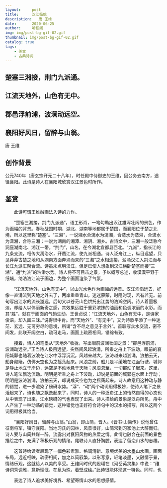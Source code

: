 ```yaml
---
layout:     post
title:      汉江临眺
description:   唐 王维
date:       2020-06-25
author:     听松阁
img: img/post-bg-gif-02.gif
thumbnail: img/post-bg-gif-02.gif
catalog: true
tags:
    - 美文
    - 古典诗词
---
```


## 楚塞三湘接，荆门九派通。
## 江流天地外，山色有无中。
## 郡邑浮前浦，波澜动远空。
## 襄阳好风日，留醉与山翁。

唐 王维

## 创作背景

公元740年（唐玄宗开元二十八年），时任殿中侍御史的王维，因公务去南方，途径襄阳。此诗是诗人在襄阳城欣赏汉江景色时所作。





## 鉴赏



　　此诗可谓王维融画法入诗的力作。



　　“楚塞三湘接，荆门九派通”，语工形肖，一笔勾勒出汉江雄浑壮阔的景色，作为画幅的背景。春秋战国时期，湖北、湖南等地都属于楚国，而襄阳位于楚之北境，所以这里称“楚塞”。“三湘”，一说湘水合漓水为漓湘，合蒸水为蒸湘，合潇水为潇湘，合称三湘；一说为湖南的湘潭、湘阴、湘乡。古诗文中，三湘一般泛称今洞庭湖南北、湘江一带。“荆门”，山名，在今湖北宜都县西北。“九派”，指长江的九条支流，相传大禹治水，开凿江流，使九派相通。诗人泛舟江上，纵目远望，只见莽莽古楚之地和从湖南方面奔涌而来的“三湘”之水相连接，汹涌汉江入荆江而与长江九派汇聚合流。诗虽未点明汉江，但足已使人想象到汉江横卧楚塞而接“三湘”、通“九派”的浩渺水势。诗人将不可目击之景，予以概写总述，收漠漠平野于纸端，纳浩浩江流于画边，为整个画面渲染了气氛。



　　“江流天地外，山色有无中”，以山光水色作为画幅的远景。汉江滔滔远去，好像一直涌流到天地之外去了，两岸重重青山，迷迷蒙蒙，时隐时现，若有若无。前句写出江水的流长邈远，后句又以苍茫山色烘托出江势的浩瀚空阔。诗人着墨极淡，却给人以伟丽新奇之感，其效果远胜于重彩浓抹的油画和色调浓丽的水彩。而其“胜”，就在于画面的气韵生动。王世贞说：“江流天地外，山色有无中，是诗家俊语，却入画三昧。”说得很中肯。而“天地外”、“有无中”，又为诗歌平添了一种迷茫、玄远、无可穷尽的意境，所谓“含不尽之意见于言外”。首联写众水交流，密不间发，此联开阔空白，疏可走马，画面上疏密相间，错综有致。



　　接着，诗人的笔墨从“天地外”收拢，写出眼前波澜壮阔之景：“郡邑浮前浦，波澜动远空。”正当诗人极目远望，突然间风起浪涌，所乘之舟上下波动，眼前的襄阳城郭也随着波浪在江水中浮浮沉沉。风越来越大，波涛越来越汹涌，浪拍云天，船身颠簸，仿佛天空也为之摇荡起来。风浪之前，船儿是平缓地在江面行驶，城郭是静止地立于岸边，远空是不动地悬于天际；风浪忽至，一切都动了起来。这里，诗人笔法飘逸流动。明明是所乘之舟上下波动，却说是前面的城郭在水面上浮动；明明是波涛汹涌，浪拍云天，却说成天空也为之摇荡起来。诗人故意用这种动与静的错觉，进一步渲染了磅礴水势。“浮”、“动”两个动词用得极妙，使诗人笔下之景活起来了，诗也随之飘逸起来了，同时，诗人的一种泛舟江上的怡然自得的心态也从中表现了出来，江水磅礴的气也表现了出来。诗人描绘的景象是泛舟所见，舟中人产生了一种动荡的错觉，这种错觉也正好符合诗句中的汉水的描写，所以这两个词用得极其恰当。



　　“襄阳好风日，留醉与山翁。”山翁，即山简，晋人。《晋书·山简传》说他曾任征南将军，镇守襄阳。当地习氏的园林，风景很好，山简常到习家池上大醉而归。诗人要与山简共谋一醉，流露出对襄阳风物的热爱之情。此情也融合在前面的景色描绘之中，充满了积极乐观的情绪。尾联诗人直抒胸臆，表达了留恋山水的志趣。



　　这首诗给读者展现了一幅色彩素雅、格调清新、意境优美的水墨山水画。画面布局，远近相映，疏密相间，加之以简驭繁，以形写意，轻笔淡墨，又融情于景，情绪乐观，这就给人以美的享受。王维同时代的殷璠在《河岳英灵集》中说：“维诗词秀调雅，意新理惬，在泉为珠，着壁成绘。”此诗很能体现这一特色。同时，也



　　表达了诗人追求美好境界、希望寄情山水的思想感情。
